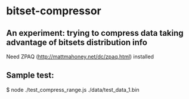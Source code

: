 # bitset-compressor
## An experiment: trying to compress data taking advantage of bitsets distribution info

Need ZPAQ (http://mattmahoney.net/dc/zpaq.html) installed

## Sample test:  
$ node ./test_compress_range.js ./data/test_data_1.bin
